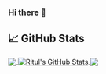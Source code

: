 ### Hi there 👋

<!--
**lutir05/lutir05** is a ✨ _special_ ✨ repository because its `README.md` (this file) appears on your GitHub profile.

Here are some ideas to get you started:

- 🔭 I’m currently working on ...
- 🌱 I’m currently learning ...
- 👯 I’m looking to collaborate on ...
- 🤔 I’m looking for help with ...
- 💬 Ask me about ...
- 📫 How to reach me: ...
- 😄 Pronouns: ...
- ⚡ Fun fact: ...
-->
## &#x1f4c8; GitHub Stats

<a href="https://github.com/lutir05">
  <img align="center" src="https://github-readme-stats.vercel.app/api/top-langs/?username=lutir05&hide=html,css,&title_color=ffffff&text_color=c9cacc&icon_color=2bbc8a&bg_color=1d1f21" />
</a>
<a href="https://github.com/lutir05">
  <img align="center" src="https://github-readme-stats.vercel.app/api?username=lutir05&show_icons=true&line_height=27&count_private=true&title_color=ffffff&text_color=c9cacc&icon_color=2bbc8a&bg_color=1d1f21" alt="Ritul's GitHub Stats" />
</a>

<a href="https://github.com/lutir05/DataStructureTimeComplexity">
  <img align="center" src="https://github-readme-stats.vercel.app/api/pin/?username=lutir05&repo=DataStructureTimeComplexity&title_color=ffffff&text_color=c9cacc&icon_color=2bbc8a&bg_color=1d1f21" />
</a>
